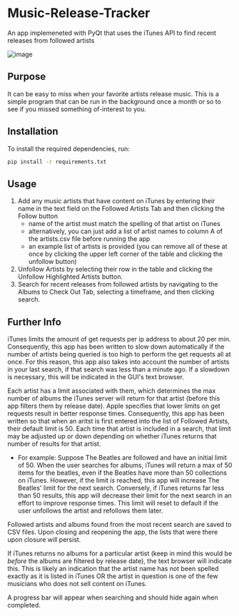 # Music-Release-Tracker
 An app implemeneted with PyQt that uses the iTunes API to find recent releases from followed artists

 ![image](https://github.com/user-attachments/assets/f4f5a067-9cef-49ed-baf5-850fe57d86f6)

 ## Purpose
 It can be easy to miss when your favorite artists release music. This is a simple program that can be run in the background once a month or so to see if you missed something of-interest to you.

 ## Installation
To install the required dependencies, run:
```bash
pip install -r requirements.txt
```

 ## Usage
1. Add any music artists that have content on iTunes by entering their name in the text field on the Followed Artists Tab and then clicking the Follow button
   * name of the artist must match the spelling of that artist on iTunes
   * alternatively, you can just add a list of artist names to column A of the artists.csv file before running the app
   * an example list of artists is provided (you can remove all of these at once by clicking the upper left corner of the table and clicking the unfollow button)
3. Unfollow Artists by selecting their row in the table and clicking the Unfollow Highlighted Artists button.
4. Search for recent releases from followed artists by navigating to the Albums to Check Out Tab, selecting a timeframe, and then clicking search.

## Further Info
iTunes limits the amount of get requests per ip address to about 20 per min. Consequently, this app has been written to slow down automatically if the number of artists being queried is too high to perform the get requests all at once. For this reason, this app also takes into account the number of artists in your last search, if that search was less than a minute ago. If a slowdown is necessary, this will be indicated in the GUI's text browser.

Each artist has a limit associated with them, which determines the max number of albums the iTunes server will return for that artist (before this app filters them by release date). Apple specifies that lower limits on get requests result in better response times. Consequently, this app has been written so that when an aritst is first entered into the list of Followed Artists, their default limit is 50. Each time that artist is included in a search, that limit may be adjusted up or down depending on whether iTunes returns that number of results for that artist.

  * For example: Suppose The Beatles are followed and have an initial limit of 50. When the user searches for albums, iTunes will return a max of 50 items for the beatles, even if the Beatles have more than 50 collections on iTunes. However, if the limit *is* reached, this app will increase The Beatles' limit for the next search. Conversely, if iTunes returns far less than 50 results, this app will decrease their limit for the next search in an effort to improve response times. This limit will reset to default if the user unfollows the artist and refollows them later.

 Followed artists and albums found from the most recent search are saved to CSV files. Upon closing and reopening the app, the lists that were there upon closure will persist.

If iTunes returns no albums for a particular artist (keep in mind this would be *before* the albums are filtered by release date), the text browser will indicate this. This is likely an indication that the artist name has not been spelled exactly as it is listed in iTunes OR the artist in question is one of the few musicians who does not sell content on iTunes.

A progress bar will appear when searching and should hide again when completed.
